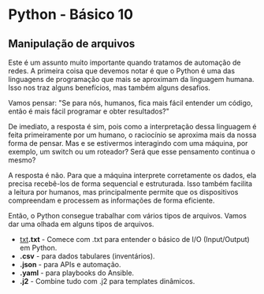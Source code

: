 # Python - Básico 10

## Manipulação de arquivos

Este é um assunto muito importante quando tratamos de automação de redes. A primeira coisa que devemos notar é que o Python é uma das linguagens de programação que mais se aproximam da linguagem humana. Isso nos traz alguns benefícios, mas também alguns desafios.  

Vamos pensar: "Se para nós, humanos, fica mais fácil entender um código, então é mais fácil programar e obter resultados?"  

De imediato, a resposta é sim, pois como a interpretação dessa linguagem é feita primeiramente por um humano, o raciocínio se aproxima mais da nossa forma de pensar. Mas e se estivermos interagindo com uma máquina, por exemplo, um switch ou um roteador? Será que esse pensamento continua o mesmo?  

A resposta é não. Para que a máquina interprete corretamente os dados, ela precisa recebê-los de forma sequencial e estruturada. Isso também facilita a leitura por humanos, mas principalmente permite que os dispositivos compreendam e processem as informações de forma eficiente.  

Então, o Python consegue trabalhar com vários tipos de arquivos. Vamos dar uma olhada em alguns tipos de arquivos.  

* [txt](/Arquivos/txt)**.txt**  - Comece com .txt para entender o básico de I/O (Input/Output) em Python.
* **.csv**  - para dados tabulares (inventários).
* **.json** - para APIs e automação.
* **.yaml** - para playbooks do Ansible.
* **.j2**   - Combine tudo com .j2 para templates dinâmicos.